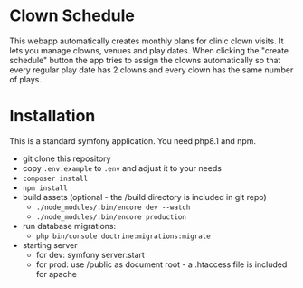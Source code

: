 Clown Schedule
============

This webapp automatically creates monthly plans for clinic clown visits.
It lets you manage clowns, venues and play dates. When clicking the "create schedule" button
the app tries to assign the clowns automatically so that every regular play date has 2 clowns
and every clown has the same number of plays.

Installation
======

This is a standard symfony application. You need php8.1 and npm.

- git clone this repository
- copy `.env.example` to `.env` and adjust it to your needs
- `composer install`
- `npm install`
- build assets (optional - the /build directory is included in git repo)
    - `./node_modules/.bin/encore dev --watch`
    - `./node_modules/.bin/encore production`
- run database migrations:    
    - `php bin/console doctrine:migrations:migrate`
- starting server 
    - for dev: symfony server:start
    - for prod: use /public as document root - a .htaccess file is included for apache

